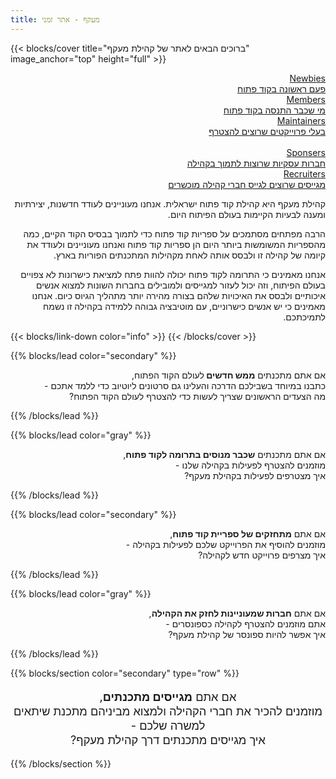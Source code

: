 ```yaml
---
title: מעקף - אתר זמני
---
```


{{< blocks/cover title="ברוכים הבאים לאתר של קהילת מעקף" image_anchor="top" height="full" >}}

<div dir="rtl">
  <a class="btn btn-lg btn-primary me-3 mb-4" href="/docs/">
    Newbies<br>
    פעם ראשונה בקוד פתוח<br>
    <i class="fas fa-arrow-alt-circle-left ms-2"></i>
  </a>

  <a class="btn btn-lg btn-primary me-3 mb-4" href="/docs/">
    Members<br>
  מי שכבר התנסה בקוד פתוח<br>
    <i class="fas fa-arrow-alt-circle-left ms-2"></i>
  </a>

  <a class="btn btn-lg btn-primary me-3 mb-4" href="/docs/">
    Maintainers<br>
  בעלי פרוייקטים שרוצים להצטרף<br>
    <i class="fas fa-arrow-alt-circle-left ms-2"></i>
  </a>
    
  <br>
  
  <a class="btn btn-lg btn-primary me-3 mb-4" href="/docs/">
    Sponsers<br>
  חברות עסקיות שרוצות לתמוך בקהילה<br>
    <i class="fas fa-arrow-alt-circle-left ms-2"></i>
    <a class="btn btn-lg btn-primary me-3 mb-4" href="/docs/">
    Recruiters<br>
  מגייסים שרוצים לגייס חברי קהילה מוכשרים<br>
    <i class="fas fa-arrow-alt-circle-left ms-2"></i>
  </a>

קהילת מעקף היא קהילת קוד פתוח ישראלית. אנחנו מעוניינים לעודד חדשנות, יצירתיות ומענה לבעיות הקיימות בעולם הפיתוח היום.

הרבה מפתחים מסתמכים על ספריות קוד פתוח כדי לתמוך בבסיס הקוד הקיים, כמה מהספריות המשומשות ביותר היום הן ספריות קוד פתוח ואנחנו מעוניינים ולעודד את קיומה של קהילה זו ולבסס אותה לאחת מקהילות המתכנתים הפוריות בארץ.

אנחנו מאמינים כי התרומה לקוד פתוח יכולה להוות פתח למציאת כישרונות לא צפויים בעולם הפיתוח, וזה יכול לעזור למגייסים ולמובילים בחברות השונות למצוא אנשים איכותיים ולבסס את האיכויות שלהם בצורה מהירה יותר מתהליך הגיוס כיום. אנחנו מאמינים כי יש אנשים כישרוניים, עם מוטיבציה גבוהה ללמידה בקהילה זו נשמח לתמיכתכם.

</div>

{{< blocks/link-down color="info" >}}
{{< /blocks/cover >}}

{{% blocks/lead color="secondary" %}}
<div dir="rtl">

אם אתם מתכנתים <b>ממש חדשים </b> לעולם הקוד הפתוח, <br> 
כתבנו במיוחד בשבילכם הדרכה והעלינו גם סרטונים ליוטיוב כדי ללמד אתכם - <br>
מה הצעדים הראשונים שצריך לעשות כדי להצטרף לעולם הקוד הפתוח?

</div>
{{% /blocks/lead %}}

{{% blocks/lead color="gray" %}}
<div dir="rtl">

אם אתם מתכנתים <b>שכבר מנוסים בתרומה לקוד פתוח</b>, <br> 
מוזמנים להצטרף לפעילות בקהילה שלנו - <br>
איך מצטרפים לפעילות בקהילת מעקף?
</div>

{{% /blocks/lead %}}

{{% blocks/lead color="secondary" %}}
<div dir="rtl">

אם אתם <b>מתחזקים של ספריית קוד פתוח</b>, <br> 
מוזמנים להוסיף את הפרוייקט שלכם לפעילות בקהילה - <br>
איך מצרפים פרוייקט חדש לקהילה?
</div>

{{% /blocks/lead %}}

{{% blocks/lead color="gray" %}}
<div dir="rtl">

אם אתם <b>חברות שמעוניינות לחזק את הקהילה</b>, <br>
אתם מוזמנים להצטרף לקהילה כספונסרים - <br>
איך אפשר להיות ספונסר של קהילת מעקף?
</div>

{{% /blocks/lead %}}

{{% blocks/section color="secondary" type="row" %}}

<div dir = "rtl"  style ="text-align: center; font-size: 130%">

אם אתם <b>מגייסים מתכנתים</b>, <br>
מוזמנים להכיר את חברי הקהילה ולמצוא מביניהם מתכנת שיתאים למשרה שלכם - <br>
איך מגייסים מתכנתים דרך קהילת מעקף?
</div>
{{% /blocks/section %}}